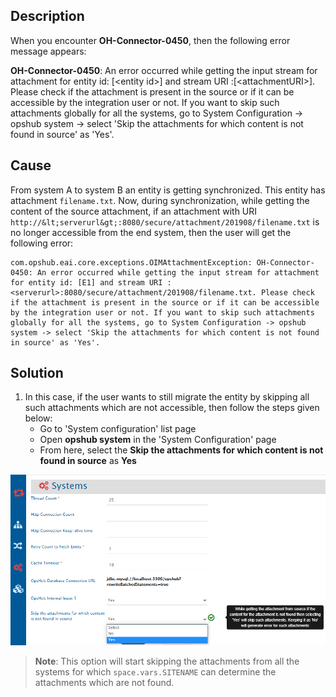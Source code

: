## Description

When you encounter **OH-Connector-0450**, then the following error message appears:

**OH-Connector-0450**: An error occurred while getting the input stream for attachment for entity id: [&lt;entity id&gt;] and stream URI :[&lt;attachmentURI&gt;]. Please check if the attachment is present in the source or if it can be accessible by the integration user or not. If you want to skip such attachments globally for all the systems, go to System Configuration → opshub system → select 'Skip the attachments for which content is not found in source' as 'Yes'.

## Cause

From system A to system B an entity is getting synchronized. This entity has attachment `filename.txt`. Now, during synchronization, while getting the content of the source attachment, if an attachment with URI `http://&lt;serverurl&gt;:8080/secure/attachment/201908/filename.txt` is no longer accessible from the end system, then the user will get the following error:

```
com.opshub.eai.core.exceptions.OIMAttachmentException: OH-Connector-0450: An error occurred while getting the input stream for attachment for entity id: [E1] and stream URI :<serverurl>:8080/secure/attachment/201908/filename.txt. Please check if the attachment is present in the source or if it can be accessible by the integration user or not. If you want to skip such attachments globally for all the systems, go to System Configuration -> opshub system -> select 'Skip the attachments for which content is not found in source' as 'Yes'.
```

## Solution

1. In this case, if the user wants to still migrate the entity by skipping all such attachments which are not accessible, then follow the steps given below:
   - Go to 'System configuration' list page
   - Open **opshub system** in the 'System Configuration' page
   - From here, select the **Skip the attachments for which content is not found in source** as **Yes**

<p align="center">
  <img src="../../../../assets/Skipv1.png" />
</p>


>**Note**: This option will start skipping the attachments from all the systems for which <code class="expression">space.vars.SITENAME</code> can determine the attachments which are not found.

